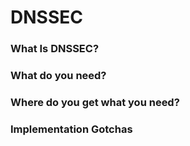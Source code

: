# DNSSEC

### What Is DNSSEC?

### What do you need?

### Where do you get what you need?

### Implementation Gotchas
